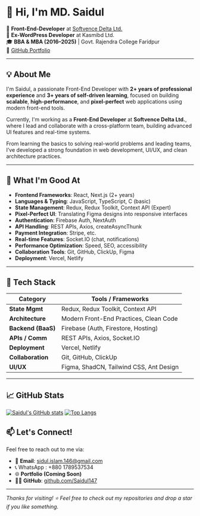 # 👋 Hi, I'm MD. Saidul

🚀 **Front-End-Developer** at [Softvence Delta Ltd.](#)  
💼 **Ex-WordPress Developer** at Kasmibd Ltd.  
🎓 **BBA & MBA (2016–2025)** | Govt. Rajendra College Faridpur  
🔗 [GitHub Portfolio](https://github.com/Saidul147)

---

## 💡 About Me

I'm Saidul, a passionate Front-End Developer with **2+ years of professional experience** and **3+ years of self-driven learning**, focused on building **scalable**, **high-performance**, and **pixel-perfect** web applications using modern front-end tools.

Currently, I'm working as a **Front-End Developer** at **Softvence Delta Ltd.**, where I lead and collaborate with a cross-platform team, building advanced UI features and real-time systems.

From learning the basics to solving real-world problems and leading teams, I’ve developed a strong foundation in web development, UI/UX, and clean architecture practices.

---

## 💪 What I'm Good At

- **Frontend Frameworks**: React, Next.js (2+ years)
- **Languages & Typing**: JavaScript, TypeScript, C (basic)
- **State Management**: Redux, Redux Toolkit, Context API (Expert)
- **Pixel-Perfect UI**: Translating Figma designs into responsive interfaces
- **Authentication**: Firebase Auth, NextAuth
- **API Handling**: REST APIs, Axios, createAsyncThunk
- **Payment Integration**: Stripe, etc.
- **Real-time Features**: Socket.IO (chat, notifications)
- **Performance Optimization**: Speed, SEO, accessibility
- **Collaboration Tools**: Git, GitHub, ClickUp, Figma
- **Deployment**: Vercel, Netlify

---

## 🧠 Tech Stack

| Category         | Tools / Frameworks                                   |
|------------------|------------------------------------------------------|
| **State Mgmt**   | Redux, Redux Toolkit, Context API                    |
| **Architecture** | Modern Front-End Practices, Clean Code               |
| **Backend (BaaS)** | Firebase (Auth, Firestore, Hosting)               |
| **APIs / Comm**  | REST APIs, Axios, Socket.IO                          |
| **Deployment**   | Vercel, Netlify                                      |
| **Collaboration**| Git, GitHub, ClickUp                                 |
| **UI/UX**        | Figma, ShadCN, Tailwind CSS, Ant Design              |

---

## 📈 GitHub Stats

 [![Saidul's GitHub stats](https://github-readme-stats.vercel.app/api?username=Saidul147&commits_year=2025&show_icons=true&theme=radical)](https://github.com/Saidul147)
 [![Top Langs](https://github-readme-stats.vercel.app/api/top-langs/?username=Saidul147&layout=compact&theme=radical)](https://github.com/Saidul147/github-readme-stats)


## 📫 Let's Connect!

Feel free to reach out to me via:

- 📧 **Email**: sidul.islam.146@gmail.com
- 📞 WhatsApp : +880 1789537534
- 🌐 **Portfolio (Coming Soon)**  
- 🐱‍💻 **GitHub**: [github.com/Saidul147](https://github.com/Saidul147)

---

_Thanks for visiting! ⭐ Feel free to check out my repositories and drop a star if you like something._

